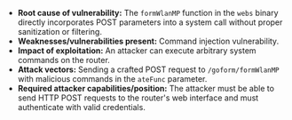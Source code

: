 - **Root cause of vulnerability:** The `formWlanMP` function in the `webs` binary directly incorporates POST parameters into a system call without proper sanitization or filtering.
- **Weaknesses/vulnerabilities present:** Command injection vulnerability.
- **Impact of exploitation:** An attacker can execute arbitrary system commands on the router.
- **Attack vectors:** Sending a crafted POST request to `/goform/formWlanMP` with malicious commands in the `ateFunc` parameter.
- **Required attacker capabilities/position:** The attacker must be able to send HTTP POST requests to the router's web interface and must authenticate with valid credentials.